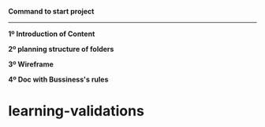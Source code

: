 **Command to start project**



----
**1º Introduction of Content**

**2º planning structure of folders**

**3º Wireframe**

**4º Doc with Bussiness's rules**



# learning-validations
